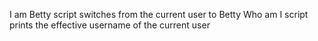 I am Betty script switches from the current user to Betty
Who am I script prints the effective username of the current user